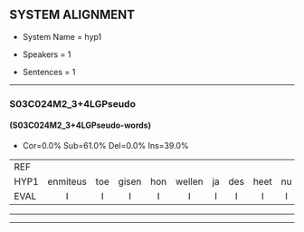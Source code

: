 
## SYSTEM ALIGNMENT

- System Name = hyp1

- Speakers = 1

- Sentences = 1

---

### S03C024M2_3+4LGPseudo

#### (S03C024M2_3+4LGPseudo-words)

- Cor=0.0%	Sub=61.0%	Del=0.0%	Ins=39.0%

|  |  |  |  |  |  |  |  |  |  |  |  |  |  |  |  |  |  |  |  |  |  |  |  |  |  |  |  |  |  |  |  |  |  |  |  |  |  |  |  |  |  |  |  |  |  |  |  |  |  |  |  |  |  |  |  |  |  |  |  |  |  |  |  |  |  |  |  |  |  |  |  |  |  |  |  |  |  |
|:--- |:---:|:---:|:---:|:---:|:---:|:---:|:---:|:---:|:---:|:---:|:---:|:---:|:---:|:---:|:---:|:---:|:---:|:---:|:---:|:---:|:---:|:---:|:---:|:---:|:---:|:---:|:---:|:---:|:---:|:---:|:---:|:---:|:---:|:---:|:---:|:---:|:---:|:---:|:---:|:---:|:---:|:---:|:---:|:---:|:---:|:---:|:---:|:---:|:---:|:---:|:---:|:---:|:---:|:---:|:---:|:---:|:---:|:---:|:---:|:---:|:---:|:---:|:---:|:---:|:---:|:---:|:---:|:---:|:---:|:---:|:---:|:---:|:---:|:---:|:---:|:---:|:---:|
| REF |  |  |  |  |  |  |  |  |  |  |  |  |  |  |  |  |  |  |  |  |  |  |  |  |  |  |  |  |  |  | ometuif | toejietsen | oonwijlen | jattesiet | nurudien | stoenydaas | * | deuveltek | juitonie | gevijdel | sidowaan | spekkeraai | wachteniek | verpierik | nappegreeuw | mantaroen | schielendaspen | crobeklunker | kabbestepen | verwarig | ooiebiekje | fandelig | jalekrewen | smoralij | zeekvlachine | * | kanaroe | toineetlijgen | meitsegrok | kantelogsten | * | ondermind | choporatie | zennebral | * | * | ijraspangen | * | blottenduuf | girdofhaalder | tobbermoeit | poentalschouden | * | havedil | verbrakkertje | gerauwejaak | hapeneren |
| HYP1 | enmiteus | toe | gisen | hon | wellen | ja | des | heet | nu | rudien | stoei | das | das | de | vetek | gatoni | geveel | cidoa | spiker | ja | wacht | deneek | serpirik | naergeil | matoruun | schilerdas | en | klobe | klenker | kabes | det | ben | verwarin | o | bieke | van | delih | ja | a | krijwen | smora | ja | hè | zi | ik | flaki | ge | kanavio | toh | ni | leggen | met | e | grok | kan | niet | ten | og | de | oe | ondermiend | chocoporati | ziner | znen | bral | is | pa | plotender | gildos | harder | tormoed | ta | gouden | avetdil | vurprakkerke | groujak | gadeneren |
| EVAL | I | I | I | I | I | I | I | I | I | I | I | I | I | I | I | I | I | I | I | I | I | I | I | I | I | I | I | I | I | I | S | S | S | S | S | S | S | S | S | S | S | S | S | S | S | S | S | S | S | S | S | S | S | S | S | S | S | S | S | S | S | S | S | S | S | S | S | S | S | S | S | S | S | S | S | S | S |
---

---
